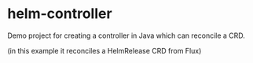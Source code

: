 
# helm-controller

Demo project for creating a controller in Java which can
reconcile a CRD.

(in this example it reconciles a HelmRelease CRD from Flux)


